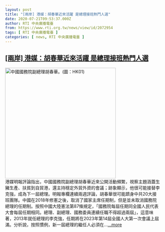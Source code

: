 ```yaml
---
layout: post
title: "[兩岸] 港媒：胡春華近來活躍 是總理接班熱門人選"
date: 2020-07-21T09:53:37.000Z
author: RTI 中央廣播電臺
from: https://www.rti.org.tw/news/view/id/2072954
tags: [ RTI 中央廣播電臺 ]
categories: [ news, RTI 中央廣播電臺 ]
---
```

<!--1595325217000-->
[[兩岸] 港媒：胡春華近來活躍 是總理接班熱門人選](https://www.rti.org.tw/news/view/id/2072954)
------

<div>
<img src="https://static.rti.org.tw/assets/thumbnails/2020/07/21/0a81b64fe15271378c75a5a50feaddf3.jpg" width="360" alt="中國國務院副總理胡春華。(圖：HK01)" title="中國國務院副總理胡春華。(圖：HK01)"><br>港媒明報評論指出，中國國務院副總理胡春華近來公開活動頻繁，視察主題涵蓋生豬生產、扶貧到自貿港，還主持穩定外貿外資的會議；跡象顯示，他很可能接替李克強，成為下一屆總理。明報專欄連續兩週評論，胡春華很可能躋身中共20大接班團隊。中國在2018年修憲之後，取消了國家主席任期制，但是並未取消國務院總理的任期制。按照中國大陸憲法第87條規定，「國務院每屆任期同全國人民代表大會每屆任期相同。總理、副總理、國務委員連續任職不得超過兩屆」，這意味著，2013年就任總理的李克強，任期將在2023年第14屆全國人大第一次會議上屆滿。分析說，按照慣例，新一屆總理的繼任人必須在...<a target="_blank" href="https://www.rti.org.tw/news/view/id/2072954">...more</a>
</div>
